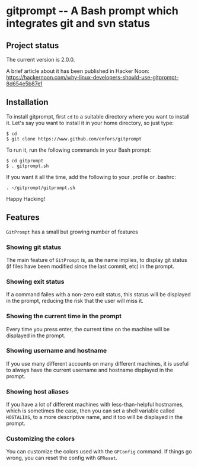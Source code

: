 # gitprompt -- A Bash prompt which integrates git and svn status

## Project status

The current version is 2.0.0.

A brief article about it has been published in Hacker Noon:
https://hackernoon.com/why-linux-developers-should-use-gitprompt-8d654e5b87e1

## Installation

To install gitprompt, first `cd` to a suitable directory where you want to
install it. Let's say you want to install it in your home directory, so
just type:

    $ cd
    $ git clone https://www.github.com/enfors/gitprompt
    
To run it, run the following commands in your Bash prompt:

    $ cd gitprompt
    $ . gitprompt.sh

If you want it all the time, add the following to your .profile or .bashrc:

    . ~/gitprompt/gitprompt.sh

Happy Hacking!

## Features

`GitPrompt` has a small but growing number of features

### Showing git status

The main feature of `GitPrompt` is, as the name implies, to display
git status (if files have been modified since the last commit, etc) in
the prompt.

### Showing exit status

If a command failes with a non-zero exit status, this status will be
displayed in the prompt, reducing the risk that the user will miss it.

### Showing the current time in the prompt

Every time you press enter, the current time on the machine will be
displayed in the prompt.

### Showing username and hostname

If you use many different accounts on many different machines, it is
useful to always have the current username and hostname displayed in
the prompt.

### Showing host aliases

If you have a lot of different machines with less-than-helpful
hostnames, which is sometimes the case, then you can set a shell
variable called `HOSTALIAS`, to a more descriptive name, and it too
will be displayed in the prompt.

### Customizing the colors

You can customize the colors used with the `GPConfig` command. If things
go wrong, you can reset the config with `GPReset`.
